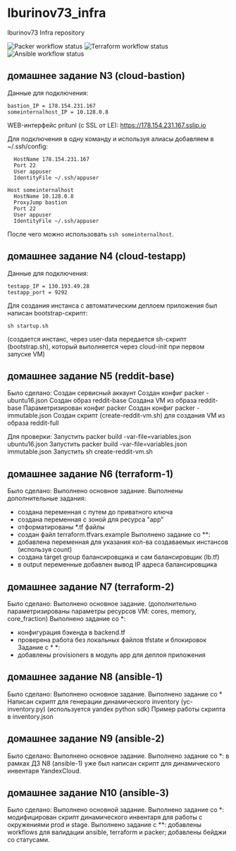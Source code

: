 # lburinov73_infra
lburinov73 Infra repository

![Packer workflow status](https://github.com/Otus-DevOps-2021-08/lburinov73_infra/actions/workflows/packer-validate.yml/badge.svg)
![Terraform workflow status](https://github.com/Otus-DevOps-2021-08/lburinov73_infra/actions/workflows/terraform-validate.yml/badge.svg)
![Ansible workflow status](https://github.com/Otus-DevOps-2021-08/lburinov73_infra/actions/workflows/ansible-lint.yml/badge.svg)


## домашнее задание N3 (cloud-bastion)
Данные для подключения:
```
bastion_IP = 178.154.231.167
someinternalhost_IP = 10.128.0.8
```

WEB-интерфейс pritunl (с SSL от LE):
https://178.154.231.167.sslip.io

Для подключения в одну команду и используя алиасы добавляем в ~/.ssh/config:
```Host bastion
  HostName 178.154.231.167
  Port 22
  User appuser
  IdentityFile ~/.ssh/appuser

Host someinternalhost
  HostName 10.128.0.8
  ProxyJump bastion
  Port 22
  User appuser
  IdentityFile ~/.ssh/appuser
```
После чего можно использовать `ssh someinternalhost`.

## домашнее задание N4 (cloud-testapp)

Данные для подключения:
```
testapp_IP = 130.193.49.28
testapp_port = 9292
```

Для создания инстанса с автоматическим деплоем приложения был написан bootstrap-скрипт:
```
sh startup.sh
```
(создается инстанс, через user-data передается sh-скрипт (bootstrap.sh), который выполняется через cloud-init при первом запуске VM)

## домашнее задание N5 (reddit-base)

Было сделано:
Создан сервисный аккаунт
Создан конфиг packer - ubuntu16.json
Создан образ reddit-base
Создана VM из образа reddit-base
Параметризирован конфиг packer
Создан конфиг packer - immutable.json
Создан скрипт (create-reddit-vm.sh) для создания VM из образа reddit-full

Для проверки:
Запустить packer build -var-file=variables.json ubuntu16.json
Запустить packer build -var-file=variables.json immutable.json
Запустить sh create-reddit-vm.sh

## домашнее задание N6 (terraform-1)

Было сделано:
Выполнено основное задание.
Выполнены дополнительные задания:
- создана переменная с путем до приватного ключа
- создана переменная с зоной для ресурса "app"
- отформатированы *.tf файлы
- создан файл terraform.tfvars.example
Выполнено задание со **:
- добавлена переменная для указания кол-ва создаваемых инстансов (используя count)
- создана target group балансировщика и сам балансировщик (lb.tf)
- в output переменные добавлен вывод IP адреса балансировщика

## домашнее задание N7 (terraform-2)

Было сделано:
Выполнено основное задание.
(дополнительно параметризированы параметры ресурсов VM: cores, memory, core_fraction)
Выполнено задание со *:
- конфигурация бэкенда в backend.tf
- проверена работа без локальных файлов tfstate и блокировок
Задание с * *:
- добавлены provisioners в модуль app для деплоя приложения

## домашнее задание N8 (ansible-1)
Было сделано:
Выполнено основное задание.
Выполнено задание со *
Написан скрипт для генерации динамического inventory (yc-inventory.py)
(используется yandex python sdk)
Пример работы скрипта в inventory.json

## домашнее задание N9 (ansible-2)
Было сделано:
Выполнено основное задание.
Выполнено задание со *: в рамках ДЗ N8 (ansible-1) уже был написан скрипт для динамического инвентаря YandexCloud.

## домашнее задание N10 (ansible-3)
Было сделано:
Выполнено основной задание.
Выполнено задание со *: модифицирован скрипт динамического инвентаря для работы с окружениями prod и stage.
Выполнено задание с **: добавлены workflows для валидации ansible, terraform и packer; добавлены бейджи со статусами.

